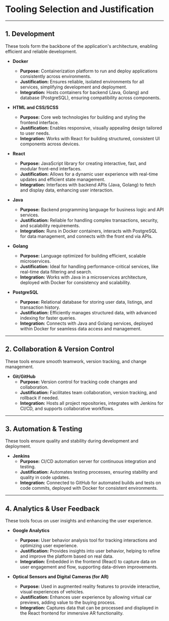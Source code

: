 # Tooling Selection and Justification

---

## 1. Development
These tools form the backbone of the application's architecture, enabling efficient and reliable development.

- **Docker**  
  - **Purpose:** Containerization platform to run and deploy applications consistently across environments.  
  - **Justification:** Ensures reliable, isolated environments for all services, simplifying development and deployment.  
  - **Integration:** Hosts containers for backend (Java, Golang) and database (PostgreSQL), ensuring compatibility across components.  

- **HTML and CSS/SCSS**  
  - **Purpose:** Core web technologies for building and styling the frontend interface.  
  - **Justification:** Enables responsive, visually appealing design tailored to user needs.  
  - **Integration:** Works with React for building structured, consistent UI components across devices.  

- **React**  
  - **Purpose:** JavaScript library for creating interactive, fast, and modular front-end interfaces.  
  - **Justification:** Allows for a dynamic user experience with real-time updates and efficient state management.  
  - **Integration:** Interfaces with backend APIs (Java, Golang) to fetch and display data, enhancing user interaction.  

- **Java**  
  - **Purpose:** Backend programming language for business logic and API services.  
  - **Justification:** Reliable for handling complex transactions, security, and scalability requirements.  
  - **Integration:** Runs in Docker containers, interacts with PostgreSQL for data management, and connects with the front end via APIs.  

- **Golang**  
  - **Purpose:** Language optimized for building efficient, scalable microservices.  
  - **Justification:** Ideal for handling performance-critical services, like real-time data filtering and search.  
  - **Integration:** Works with Java in a microservices architecture, deployed with Docker for consistency and scalability.  

- **PostgreSQL**  
  - **Purpose:** Relational database for storing user data, listings, and transaction history.  
  - **Justification:** Efficiently manages structured data, with advanced indexing for faster queries.  
  - **Integration:** Connects with Java and Golang services, deployed within Docker for seamless data access and management.  

---

## 2. Collaboration & Version Control
These tools ensure smooth teamwork, version tracking, and change management.

- **Git/GitHub**  
  - **Purpose:** Version control for tracking code changes and collaboration.  
  - **Justification:** Facilitates team collaboration, version tracking, and rollback if needed.  
  - **Integration:** Hosts all project repositories, integrates with Jenkins for CI/CD, and supports collaborative workflows.  

---

## 3. Automation & Testing
These tools ensure quality and stability during development and deployment.

- **Jenkins**  
  - **Purpose:** CI/CD automation server for continuous integration and testing.  
  - **Justification:** Automates testing processes, ensuring stability and quality in code updates.  
  - **Integration:** Connected to GitHub for automated builds and tests on code commits, deployed with Docker for consistent environments.  

---

## 4. Analytics & User Feedback
These tools focus on user insights and enhancing the user experience.

- **Google Analytics**  
  - **Purpose:** User behavior analysis tool for tracking interactions and optimizing user experience.  
  - **Justification:** Provides insights into user behavior, helping to refine and improve the platform based on real data.  
  - **Integration:** Embedded in the frontend (React) to capture data on user engagement and flow, supporting data-driven improvements.  

- **Optical Sensors and Digital Cameras (for AR)**  
  - **Purpose:** Used in augmented reality features to provide interactive, visual experiences of vehicles.  
  - **Justification:** Enhances user experience by allowing virtual car previews, adding value to the buying process.  
  - **Integration:** Captures data that can be processed and displayed in the React frontend for immersive AR functionality.  

